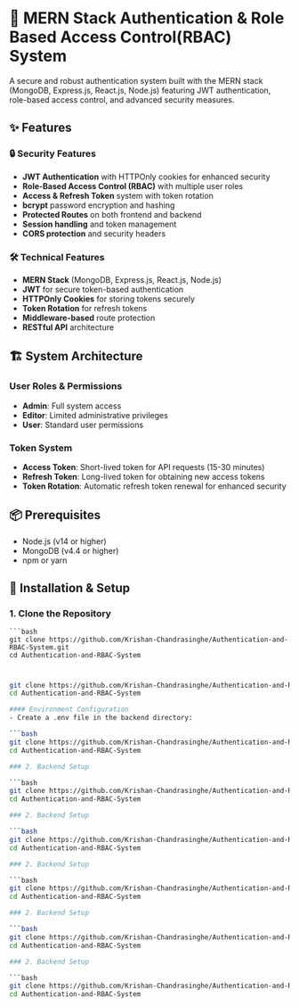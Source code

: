 # 🔐 MERN Stack Authentication & Role Based Access Control(RBAC) System

A secure and robust authentication system built with the MERN stack (MongoDB, Express.js, React.js, Node.js) featuring JWT authentication, role-based access control, and advanced security measures.

## ✨ Features

### 🔒 Security Features
- **JWT Authentication** with HTTPOnly cookies for enhanced security
- **Role-Based Access Control (RBAC)** with multiple user roles
- **Access & Refresh Token** system with token rotation
- **bcrypt** password encryption and hashing
- **Protected Routes** on both frontend and backend
- **Session handling** and token management
- **CORS protection** and security headers

### 🛠️ Technical Features
- **MERN Stack** (MongoDB, Express.js, React.js, Node.js)
- **JWT** for secure token-based authentication
- **HTTPOnly Cookies** for storing tokens securely
- **Token Rotation** for refresh tokens
- **Middleware-based** route protection
- **RESTful API** architecture

## 🏗️ System Architecture

### User Roles & Permissions
- **Admin**: Full system access
- **Editor**: Limited administrative privileges  
- **User**: Standard user permissions

### Token System
- **Access Token**: Short-lived token for API requests (15-30 minutes)
- **Refresh Token**: Long-lived token for obtaining new access tokens
- **Token Rotation**: Automatic refresh token renewal for enhanced security

## 📦 Prerequisites

- Node.js (v14 or higher)
- MongoDB (v4.4 or higher)
- npm or yarn

## 🚀 Installation & Setup

### 1. Clone the Repository

    ```bash
    git clone https://github.com/Krishan-Chandrasinghe/Authentication-and-RBAC-System.git
    cd Authentication-and-RBAC-System

#

```bash
git clone https://github.com/Krishan-Chandrasinghe/Authentication-and-RBAC-System.git
cd Authentication-and-RBAC-System

#### Environment Configuration
- Create a .env file in the backend directory:

```bash
git clone https://github.com/Krishan-Chandrasinghe/Authentication-and-RBAC-System.git
cd Authentication-and-RBAC-System

### 2. Backend Setup

```bash
git clone https://github.com/Krishan-Chandrasinghe/Authentication-and-RBAC-System.git
cd Authentication-and-RBAC-System

### 2. Backend Setup

```bash
git clone https://github.com/Krishan-Chandrasinghe/Authentication-and-RBAC-System.git
cd Authentication-and-RBAC-System

### 2. Backend Setup

```bash
git clone https://github.com/Krishan-Chandrasinghe/Authentication-and-RBAC-System.git
cd Authentication-and-RBAC-System

### 2. Backend Setup

```bash
git clone https://github.com/Krishan-Chandrasinghe/Authentication-and-RBAC-System.git
cd Authentication-and-RBAC-System

### 2. Backend Setup

```bash
git clone https://github.com/Krishan-Chandrasinghe/Authentication-and-RBAC-System.git
cd Authentication-and-RBAC-System
